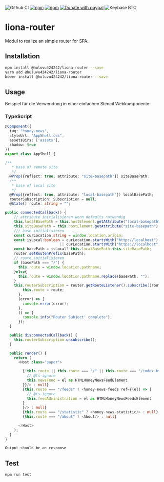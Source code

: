 ![Github CI](https://github.com/Huluvu424242/liona-router/workflows/Github%20CI/badge.svg)
[![npm](https://img.shields.io/npm/v/@huluvu424242/liona-router.svg)](https://www.npmjs.com/package/@huluvu424242/liona-router)
[![npm](https://img.shields.io/npm/dm/@huluvu424242/liona-router.svg)](https://www.npmjs.com/package/@huluvu424242/liona-router)
[![Donate with paypal](https://img.shields.io/badge/paypal-donate-yellow.svg)](https://paypal.me/huluvu424242)
![Keybase BTC](https://img.shields.io/keybase/btc/huluvu424242)

# liona-router
Modul to realize an simple router for SPA.
## Installation 
```sh
npm install @huluvu424242/liona-router --save
yarn add @huluvu424242/liona-router
bower install @huluvu424242/liona-router --save
```
## Usage
Beispiel für die Verwendung in einer einfachen Stencil Webkomponente.
### TypeScript
```typescript jsx
@Component({
  tag: "honey-news",
  styleUrl: "AppShell.css",
  assetsDirs: ['assets'],
  shadow: true
})
export class AppShell {

/**
   * base of remote site
   */
  @Prop({reflect: true, attribute: "site-basepath"}) siteBasePath;
  /**
   * base of local site
   */
  @Prop({reflect: true, attribute: "local-basepath"}) localBasePath;
  routerSubscription: Subscription = null;
  @State() route: string = "";

public connectedCallback() {
    // attribute initialisieren wenn defaults notwendig
    this.localBasePath = this.hostElement.getAttribute("local-basepath") || "/";
    this.siteBasePath = this.hostElement.getAttribute("site-basepath") || "/";
    /// base initialisieren
    const curLocation:string = window.location.origin;
    const isLocal:boolean = curLocation.startsWith("http://localhost") 
                         || curLocation.startsWith("https://localhost");
    const basePath = isLocal? this.localBasePath:this.siteBasePath;
    router.setRoutenPrefix(basePath);
    // route initialisieren
    if (basePath === "/") {
      this.route = window.location.pathname;
    }else{
      this.route = window.location.pathname.replace(basePath, "");
    }
    this.routerSubscription = router.getRouteListener().subscribe((route: string) => {
        this.route = route;
      },
      (error) => {
        console.error(error);
      },
      () => {
        console.info("Router Subject' complete");
      });
  }

  public disconnectedCallback() {
    this.routerSubscription.unsubscribe();
  }

  public render() {
    return (
      <Host class="paper">

        {!this.route || this.route === "/" || this.route === "/index.html" || this.route === "/news" ? <honey-news-feed ref={(el) => {
          // @ts-ignore
          this.newsFeed = el as HTMLHoneyNewsFeedElement
        }}/> : null}
        {this.route === "/feeds" ? <honey-news-feeds ref={(el) => {
          // @ts-ignore
          this.feedAdministration = el as HTMLHoneyNewsFeedsElement
        }
        }/> : null}
        {this.route === "/statistic" ? <honey-news-statistic/> : null}
        {this.route === "/about" ? <About/> : null}

      </Host>
    );
  }
}
```
```sh
Output should be an response
```
## Test 
```sh
npm run test
```
